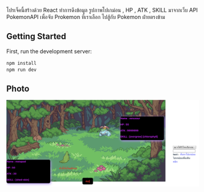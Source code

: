 โปรเจ็คนี้สร้างด้วย React ทำการดึงข้อมูล รูปภาพโปเกม่อน , HP , ATK , SKILL มาจากเว็บ API PokemonAPI
เพื่อจับ Prokemon ที่เราเลือก ไปสู้กับ Pokemon ฝ่ายตรงข้าม

## Getting Started

First, run the development server:

```bash
npm install
npm run dev
```

## Photo
![Photo](https://raw.githubusercontent.com/mineingvps/ReactPokemonAPI/main/Screenshot%202567-08-12%20at%2017.35.24.png)
